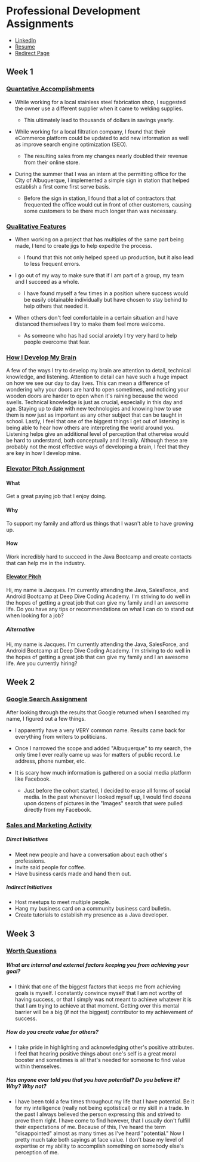# Professional Development Assignments


+ [LinkedIn](https://www.linkedin.com/in/jacques-chevrier/)
+ [Resume](https://github.com/jacchevr/jacchevr.github.io/blob/master/Jacques%20Chevrier%20Programming%20Resume.pdf)
+ [Redirect Page](redirect-page.md)

## Week 1

### <u>Quantative Accomplishments</u>
  + While working for a local stainless steel fabrication shop, I suggested the owner use a different supplier
  when it came to welding supplies.
  
      + This ultimately lead to thousands of dollars in savings yearly.
      
  + While working for a local filtration company, I found that their eCommerce platform could be updated to 
  add new information as well as improve search engine optimization (SEO).
      
      + The resulting sales from my changes nearly doubled their revenue from their online store.
      
  + During the summer that I was an intern at the permitting office for the City of Albuquerque,
  I implemented a simple sign in station that helped establish a first come first serve basis.
  
      + Before the sign in station, I found that a lot of contractors that frequented the office would 
      cut in front of other customers, causing some customers to be there much longer than was necessary.
      
### <u>Qualitative Features</u>
  
  + When working on a project that has multiples of the same part being made, I tend to create jigs to help 
  expedite the process.
  
      + I found that this not only helped speed up production, but it also lead to less frequent errors. 
      
  + I go out of my way to make sure that if I am part of a group, my team and I succeed as a whole.
  
      + I have found myself a few times in a position where success would be easily obtainable individually
      but have chosen to stay behind to help others that needed it.
      
  + When others don't feel comfortable in a certain situation and have distanced themselves I try 
  to make them feel more welcome.
  
      + As someone who has had social anxiety I try very hard to help people overcome 
      that fear.
      
  
  
### <u>How I Develop My Brain</u>

A few of the ways I try to develop my brain are attention to detail, technical knowledge, and
listening. Attention to detail can have such a huge impact on how we see our day to day lives.
This can mean a difference of wondering why your doors are hard to open sometimes, and noticing 
your wooden doors are harder to open when it's raining because the wood swells. Technical knowledge
is just as crucial, especially in this day and age. Staying up to date with new technologies
and knowing how to use them is now just as important as any other subject that can
be taught in school. Lastly, I feel that one of the biggest things I get out
of listening is being able to hear how others are interpreting the world around you. Listening
helps give an additional level of perception that otherwise would be hard to understand, both
conceptually and literally. Although these are probably not the most effective ways of developing
a brain, I feel that they are key in how I develop mine.

### <u>Elevator Pitch Assignment</u>

#### What
Get a great paying job that I enjoy doing.

#### Why
 To support my family and afford us things that I wasn't able to have growing up.

#### How 
Work incredibly hard to succeed in the Java Bootcamp and create contacts that can help me in the 
industry.

#### <u>Elevator Pitch</u>

Hi, my name is Jacques. I'm currently attending the Java, SalesForce, and Android Bootcamp at Deep Dive
Coding Academy. I'm striving to do well in the hopes of getting a great job that can give my 
family and I an awesome life. Do you have any tips or recommendations on what I can do to stand
out when looking for a job?

##### Alternative
Hi, my name is Jacques. I'm currently attending the Java, SalesForce, and Android Bootcamp at Deep Dive
Coding Academy. I'm striving to do well in the hopes of getting a great job that can give my 
family and I an awesome life. Are you currently hiring?

## Week 2


### <u>Google Search Assignment</u>
After looking through the results that Google returned when I searched my name, I figured out a few things.

+ I apparently have a very VERY common name. Results came back for everything from writers to
politicians.

+ Once I narrowed the scope and added "Albuquerque" to my search, the only time I ever really came up
was for matters of public record. I.e address, phone number, etc.

+ It is scary how much information is gathered on a social media platform like Facebook.
  + Just before the cohort started, I decided to erase all forms of social media. In the past whenever
  I looked myself up, I would find dozens upon dozens of pictures in the "Images" search that were
  pulled directly from my Facebook.
  
### <u>Sales and Marketing Activity</u>

##### Direct Initiatives

+ Meet new people and have a conversation about each other's professions.
+ Invite said people for coffee.
+ Have business cards made and hand them out.

##### Indirect Initiatives

+ Host meetups to meet multiple people.
+ Hang my business card on a community business card bulletin.
+ Create tutorials to establish my presence as a Java developer.

## Week 3

### <u>Worth Questions</u>

##### What are internal and external factors keeping you from achieving your goal?
  
  + I think that one of the biggest factors that keeps me from achieving goals is myself. I constantly
  convince myself that I am not worthy of having success, or that I simply was not meant to achieve
  whatever it is that I am trying to achieve at that moment. Getting over this mental barrier will be 
  a big (if not the biggest) contributor to my achievement of success.
  
##### How do you create value for others?

  + I take pride in highlighting and acknowledging other's positive attributes. I feel that hearing
  positive things about one's self is a great moral booster and sometimes is all that's needed for 
  someone to find value within themselves.
  
##### Has anyone ever told you that you have potential? Do you believe it? Why? Why not?

  + I have been told a few times throughout my life that I have potential. Be it for my intelligence
  (really not being egotistical) or my skill in a trade. In the past I always believed the person
  expressing this and strived to prove them right. I have come to find however, that I usually don't
  fulfill their expectations of me. Because of this, I've heard the term "disappointed" almost as many
  times as I've heard "potential." Now I pretty much take both sayings at face value. I don't base 
  my level of expertise or my ability to accomplish something on somebody else's perception of me.
